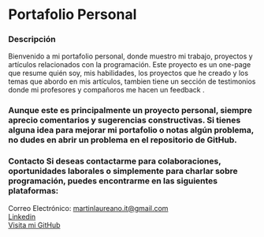 # Portafolio Personal 

### Descripción 

Bienvenido a mi portafolio personal, donde muestro mi trabajo, proyectos y artículos relacionados con la programación. Este proyecto es un one-page que resume quién soy, mis habilidades, los proyectos que he creado y los temas que abordo en mis artículos, tambien tiene un sección de testimonios donde mi profesores y compañoros me hacen un feedback .


### Aunque este es principalmente un proyecto personal, siempre aprecio comentarios y sugerencias constructivas. Si tienes alguna idea para mejorar mi portafolio o notas algún problema, no dudes en abrir un problema en el repositorio de GitHub.

### Contacto Si deseas contactarme para colaboraciones, oportunidades laborales o simplemente para charlar sobre programación, puedes encontrarme en las siguientes plataformas:

Correo Electrónico: martinlaureano.it@gmail.com <br>
[Linkedin](www.linkedin.com/in/martinmartinezdesarrolladorweb) <br>
[Visita mi GitHub](https://github.com/Martin93-css) <br> 
